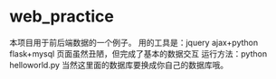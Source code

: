 # web_practice
本项目用于前后端数据的一个例子。
用的工具是：jquery ajax+python flask+mysql
页面虽然丑陋，但完成了基本的数据交互
运行方法：python helloworld.py
当然这里面的数据库要换成你自己的数据库哦。
